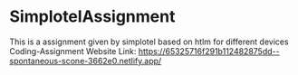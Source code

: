 # SimplotelAssignment

This is a assignment given by simplotel based on htlm for different devices
Coding-Assignment Website Link:
https://65325716f291b112482875dd--spontaneous-scone-3662e0.netlify.app/
